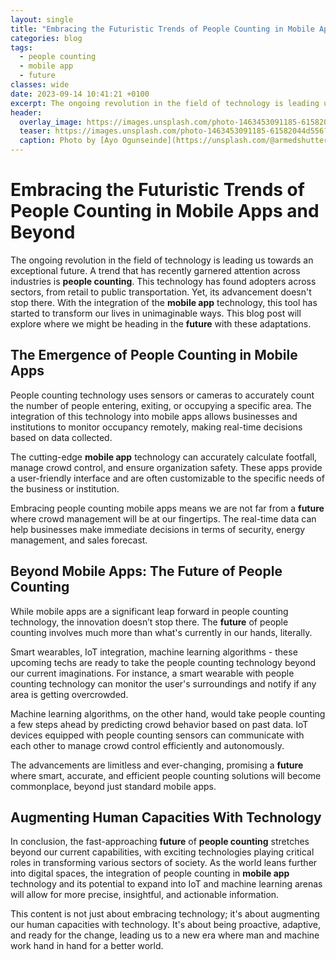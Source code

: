 ```yaml
---
layout: single
title: "Embracing the Futuristic Trends of People Counting in Mobile Apps and Beyond"
categories: blog
tags:
  - people counting
  - mobile app
  - future
classes: wide
date: 2023-09-14 10:41:21 +0100
excerpt: The ongoing revolution in the field of technology is leading us towards an exceptional future.
header:
  overlay_image: https://images.unsplash.com/photo-1463453091185-61582044d556?crop=entropy&cs=tinysrgb&fit=max&fm=jpg&ixid=M3w0Nzk0ODB8MHwxfHNlYXJjaHw4fHxwZW9wbGUlMjBjb3VudGluZyUyQyUyMG1vYmlsZSUyMGFwcCUyQyUyMGZ1dHVyZXxlbnwwfDB8fHwxNjk0Njg0NDgxfDA&ixlib=rb-4.0.3&q=80&w=1080
  teaser: https://images.unsplash.com/photo-1463453091185-61582044d556?crop=entropy&cs=tinysrgb&fit=max&fm=jpg&ixid=M3w0Nzk0ODB8MHwxfHNlYXJjaHw4fHxwZW9wbGUlMjBjb3VudGluZyUyQyUyMG1vYmlsZSUyMGFwcCUyQyUyMGZ1dHVyZXxlbnwwfDB8fHwxNjk0Njg0NDgxfDA&ixlib=rb-4.0.3&q=80&w=400
  caption: Photo by [Ayo Ogunseinde](https://unsplash.com/@armedshutter?utm_source=peoplecounter&utm_medium=referral) on [Unsplash](https://unsplash.com/?utm_source=peoplecounter&utm_medium=referral)
---
```


# Embracing the Futuristic Trends of People Counting in Mobile Apps and Beyond

The ongoing revolution in the field of technology is leading us towards an exceptional future. A trend that has recently garnered attention across industries is **people counting**. This technology has found adopters across sectors, from retail to public transportation. Yet, its advancement doesn't stop there. With the integration of the **mobile app** technology, this tool has started to transform our lives in unimaginable ways. This blog post will explore where we might be heading in the **future** with these adaptations.

## The Emergence of People Counting in Mobile Apps

People counting technology uses sensors or cameras to accurately count the number of people entering, exiting, or occupying a specific area. The integration of this technology into mobile apps allows businesses and institutions to monitor occupancy remotely, making real-time decisions based on data collected.

The cutting-edge **mobile app** technology can accurately calculate footfall, manage crowd control, and ensure organization safety. These apps provide a user-friendly interface and are often customizable to the specific needs of the business or institution.

Embracing people counting mobile apps means we are not far from a **future** where crowd management will be at our fingertips. The real-time data can help businesses make immediate decisions in terms of security, energy management, and sales forecast.

## Beyond Mobile Apps: The Future of People Counting

While mobile apps are a significant leap forward in people counting technology, the innovation doesn’t stop there. The **future** of people counting involves much more than what's currently in our hands, literally.

Smart wearables, IoT integration, machine learning algorithms - these upcoming techs are ready to take the people counting technology beyond our current imaginations. For instance, a smart wearable with people counting technology can monitor the user's surroundings and notify if any area is getting overcrowded. 

Machine learning algorithms, on the other hand, would take people counting a few steps ahead by predicting crowd behavior based on past data. IoT devices equipped with people counting sensors can communicate with each other to manage crowd control efficiently and autonomously.

The advancements are limitless and ever-changing, promising a **future** where smart, accurate, and efficient people counting solutions will become commonplace, beyond just standard mobile apps.

## Augmenting Human Capacities With Technology

In conclusion, the fast-approaching **future** of **people counting** stretches beyond our current capabilities, with exciting technologies playing critical roles in transforming various sectors of society. As the world leans further into digital spaces, the integration of people counting in **mobile app** technology and its potential to expand into IoT and machine learning arenas will allow for more precise, insightful, and actionable information. 

This content is not just about embracing technology; it's about augmenting our human capacities with technology. It's about being proactive, adaptive, and ready for the change, leading us to a new era where man and machine work hand in hand for a better world.